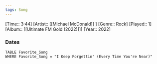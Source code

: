 ```yaml
---
tags: Song  
---
```

[Time:: 3:44]
[Artist:: [[Michael McDonald]] ]
[Genre:: Rock]
[Played:: 1]
[Album:: [[Ultimate FM Gold (2022)]]]
[Year:: 2022]
### Dates
````dataview
TABLE Favorite_Song
WHERE Favorite_Song = "I Keep Forgettin' (Every Time You're Near)"
````